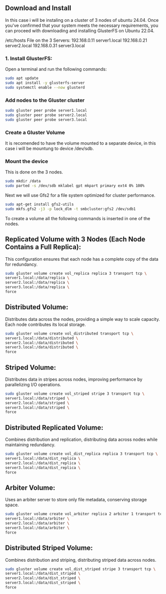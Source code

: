 ## Download and Install

In this case i will be instaling on a cluster of 3 nodes of ubuntu 24.04.
Once you've confirmed that your system meets the necessary requirements, you can proceed with downloading and installing GlusterFS on Ubuntu 22.04. 

/etc/hosts File on the 3 Servers:
192.168.0.11 server1.local
192.168.0.21 server2.local
192.168.0.31 server3.local

### 1. Install GlusterFS:

Open a terminal and run the following commands:

```bash
sudo apt update
sudo apt install -y glusterfs-server
sudo systemctl enable --now glusterd
```
### Add nodes to the Gluster cluster

```bash
sudo gluster peer probe server1.local
sudo gluster peer probe server2.local
sudo gluster peer probe server3.local
```
### Create a Gluster Volume
It is recomended to have the volume mounted to a separate device, in this case i will be mountung to device /dev/sdb.

### Mount the device

This is done on the 3 nodes.

```bash
sudo mkdir /data
sudo parted -s /dev/sdb mklabel gpt mkpart primary ext4 0% 100%
```
Next we will use Gfs2 for a file system optimized for cluster performance.

 ```bash
sudo apt-get install gfs2-utils
sudo mkfs.gfs2 -j3 -p lock_dlm -t smbcluster:gfs2 /dev/sdb1
```

To create a volume all the following commands is inserted in one of the nodes.

## Replicated Volume with 3 Nodes (Each Node Contains a Full Replica):

This configuration ensures that each node has a complete copy of the data for redundancy.

```bash
sudo gluster volume create vol_replica replica 3 transport tcp \
server1.local:/data/replica \
server2.local:/data/replica \
server3.local:/data/replica \
force
```
## Distributed Volume:

Distributes data across the nodes, providing a simple way to scale capacity. Each node contributes its local storage.

```bash
sudo gluster volume create vol_distributed transport tcp \
server1.local:/data/distributed \
server2.local:/data/distributed \
server3.local:/data/distributed \
force
```
## Striped Volume:

Distributes data in stripes across nodes, improving performance by parallelizing I/O operations.

```bash
sudo gluster volume create vol_striped stripe 3 transport tcp \
server1.local:/data/striped \
server2.local:/data/striped \
server3.local:/data/striped \
force
```
## Distributed Replicated Volume:

Combines distribution and replication, distributing data across nodes while maintaining redundancy.

```bash
sudo gluster volume create vol_dist_replica replica 3 transport tcp \
server1.local:/data/dist_replica \
server2.local:/data/dist_replica \
server3.local:/data/dist_replica \
force
```
## Arbiter Volume:

Uses an arbiter server to store only file metadata, conserving storage space.

```bash
sudo gluster volume create vol_arbiter replica 2 arbiter 1 transport tcp \
server1.local:/data/arbiter \
server2.local:/data/arbiter \
server3.local:/data/arbiter \
force
```
## Distributed Striped Volume:

Combines distribution and striping, distributing striped data across nodes.

```bash
sudo gluster volume create vol_dist_striped stripe 3 transport tcp \
server1.local:/data/dist_striped \
server2.local:/data/dist_striped \
server3.local:/data/dist_striped \
force
```
